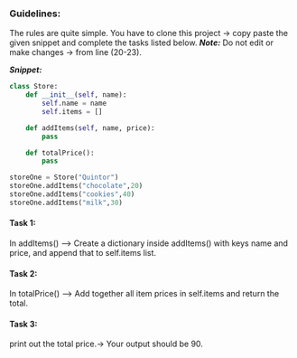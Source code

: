 ### Guidelines:
The rules are quite simple. You have to clone this project -> copy paste the given snippet and complete the tasks listed below. 
***Note:***
Do not edit or make changes -> from line (20-23).

***Snippet:***

```py
class Store:
    def __init__(self, name):
        self.name = name
        self.items = []

    def addItems(self, name, price):
        pass

    def totalPrice():
        pass

storeOne = Store("Quintor")
storeOne.addItems("chocolate",20)
storeOne.addItems("cookies",40)
storeOne.addItems("milk",30)
```

#### Task 1:
In addItems() --> Create a dictionary inside addItems() with keys name and price, and append that to self.items list.

#### Task 2:
In totalPrice() --> Add together all item prices in self.items and return the total.

#### Task 3:
print out the total price.-> Your output should be 90.
